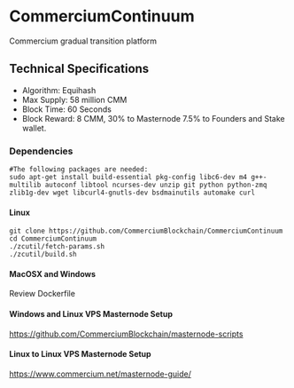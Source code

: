 # CommerciumContinuum
Commercium gradual transition platform

## Technical Specifications
- Algorithm: Equihash
- Max Supply: 58 million CMM
- Block Time: 60 Seconds
- Block Reward: 8 CMM, 30% to Masternode 7.5% to Founders and Stake wallet.
### Dependencies

```shell
#The following packages are needed:
sudo apt-get install build-essential pkg-config libc6-dev m4 g++-multilib autoconf libtool ncurses-dev unzip git python python-zmq zlib1g-dev wget libcurl4-gnutls-dev bsdmainutils automake curl
```

#### Linux
```shell
git clone https://github.com/CommerciumBlockchain/CommerciumContinuum
cd CommerciumContinuum
./zcutil/fetch-params.sh
./zcutil/build.sh
```

#### MacOSX and Windows
Review Dockerfile


#### Windows and Linux VPS Masternode Setup
https://github.com/CommerciumBlockchain/masternode-scripts

#### Linux to Linux VPS Masternode Setup
https://www.commercium.net/masternode-guide/
